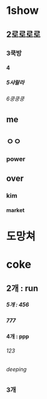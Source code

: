 # 1show
## 2로로로로
### 3쿡방
#### 4
##### 5샤랄라
###### 6쿵쿵쿵


## me
## ㅇㅇ
### power
## over
### kim
#### market
# 도망쳐
# coke
## 2개 : run

##### 5개 : 456
##### 777

#### 4개 : ppp
###### 123
###### deeping
### 3개
